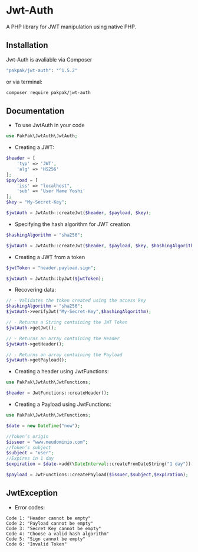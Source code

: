 # Jwt-Auth
A PHP library for JWT manipulation using native PHP.

## Installation

Jwt-Auth is avaliable via Composer

```bash
"pakpak/jwt-auth": "^1.5.2"
```

or via terminal:

```bash
composer require pakpak/jwt-auth
```

## Documentation

- To use JwtAuth in your code

```php
use PakPak\JwtAuth\JwtAuth;
```

- Creating a JWT:

```php
$header = [
    'typ' => 'JWT',
    'alg' => 'HS256'
];
$payload = [
    'iss' => "localhost",
    'sub' => 'User Name Yoshi'
];
$key = "My-Secret-Key";

$jwtAuth = JwtAuth::createJwt($header, $payload, $key);
```

- Specifying the hash algorithm for JWT creation

```php
$hashingAlgorithm = "sha256";

$jwtAuth = JwtAuth::createJwt($header, $payload, $key, $hashingAlgorithm);
```

- Creating a JWT from a token

```php
$jwtToken = "header.payload.sign";

$jwtAuth = JwtAuth::byJwt($jwtToken);
```

- Recovering data:
```php
// - Validates the token created using the access key
$hashingAlgorithm = "sha256";
$jwtAuth->verifyJwt("My-Secret-Key",$hashingAlgorithm);

// - Returns a String containing the JWT Token
$jwtAuth->getJwt();

// - Returns an array containing the Header
$jwtAuth->getHeader();

// - Returns an array containing the Payload
$jwtAuth->getPayload();
```

- Creating a header using JwtFunctions:
````php
use PakPak\JwtAuth\JwtFunctions;

$header = JwtFunctions::createHeader();
````

- Creating a Payload using JwtFunctions:
````php
use PakPak\JwtAuth\JwtFunctions;

$date = new DateTime("now");

//Token’s origin
$issuer = "www.meudominio.com";
//Token’s subject
$subject = "user";
//Expires in 1 day
$expiration = $date->add(\DateInterval::createFromDateString("1 day"))->getTimestamp();

$payload = JwtFunctions::createPayload($issuer,$subject,$expiration);
````
## JwtException

- Error codes:

```text
Code 1: "Header cannot be empty"
Code 2: "Payload cannot be empty"
Code 3: "Secret Key cannot be empty"
Code 4: "Choose a valid hash algorithm"
Code 5: "Sign cannot be empty"
Code 6: "Invalid Token"
```
